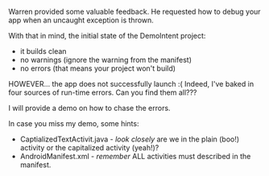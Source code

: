 Warren provided some valuable feedback. He requested how to debug your app when an uncaught exception is thrown.

With that in mind, the initial state of the DemoIntent project:
* it builds clean
* no warnings (ignore the warning from the manifest)
* no errors (that means your project won't build)

HOWEVER... the app does not successfully launch :( Indeed, I've baked in four sources of run-time
errors. Can you find them all???

I will provide a demo on how to chase the errors.

In case you miss my demo, some hints:
* CaptializedTextActivit.java - *look closely* are we in the plain (boo!) activity or the capitalized activity (yeah!)?
* AndroidManifest.xml - *remember* ALL activities must described in the manifest.